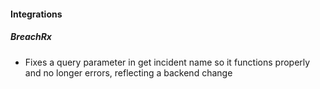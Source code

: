 #### Integrations
##### BreachRx
- Fixes a query parameter in get incident name so it functions properly and no longer errors, reflecting a backend change